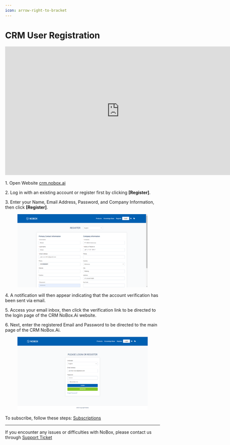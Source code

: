 ```yaml
---
icon: arrow-right-to-bracket
---
```


# <i class="fa-regular fa-ban"></i> CRM User Registration

<iframe width="742" height="418" src="https://www.youtube.com/embed/0ectimbtruk/" title="01. Instalasi NoBox Desktop" frameborder="0" allow="accelerometer; autoplay; clipboard-write; encrypted-media; gyroscope; picture-in-picture; web-share" referrerpolicy="strict-origin-when-cross-origin" allowfullscreen></iframe>

1\. Open Website [crm.nobox.ai](https://crm.nobox.ai/)

2\. Log in with an existing account or register first by clicking **\[Register]**.

3\. Enter your Name, Email Address, Password, and Company Information, then click **\[Register]**.

<figure><img src="../.gitbook/assets/Register.png" alt=""><figcaption></figcaption></figure>

4\. A notification will then appear indicating that the account verification has been sent via email.

5\. Access your email inbox, then click the verification link to be directed to the login page of the CRM NoBox.Ai website.

6\. Next, enter the registered Email and Password to be directed to the main page of the CRM NoBox.Ai.

<figure><img src="../.gitbook/assets/Login.png" alt=""><figcaption></figcaption></figure>

To subscribe, follow these steps: [Subscriptions](../menu/subscription.md)

---

If you encounter any issues or difficulties with NoBox, please contact us through [Support Ticket](https://crm.mynobox.com/clients/tickets)
